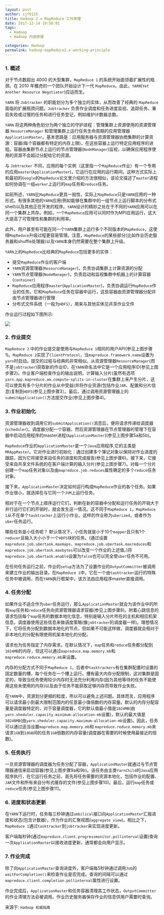 ```yaml
---
layout: post
author: sjf0115
title: Hadoop 2.x MapReduce 工作原理
date: 2017-12-14 19:58:01
tags:
  - Hadoop
  - Hadoop 内部原理

categories: Hadoop
permalink: hadoop-mapReduce2.x-working-principle
---
```


### 1. 概述

对于节点数超出 4000 的大型集群，`MapReduce 1` 的系统开始面领着扩展性的瓶颈。在 2010 年雅虎的一个团队开始设计下一代 `MapReduce`。由此，`YARN`(`Yet Another Resource Negotiator`)应运而生。

`YARN` 将 `Jobtracker` 的职能划分为多个独立的实体，从而改善了经典的 `MapReduce` 面临的扩展瓶颈问题。`Jobtracker` 负责作业调度和任务进度监视、追踪任务、重启失败或过慢的任务和进行任务登记，例如维护计数器总数。

`YARN` 将这两种角色划分为两个独立的守护进程：管理集群上资源使用的资源管理器 `ResourceManager` 和管理集群上运行任务生命周期的应用管理器 `ApplicationMaster`。基本思路是：应用服务器与资源管理器协商集群的计算资源：容器(每个容器都有特定的内存上限)，在这些容器上运行特定应用程序的进程。容器由集群节点上运行的节点管理器(`NodeManager`)监视，以确保应用程序使用的资源不会超过分配给它的资源。

与 `Jobtracker` 不同，应用的每个实例（这里指一个`MapReduce`作业）有一个专用的应用`master`(`ApplicationMaster`)，它运行在应用的运行期间。这种方式实际上和最初的`Google`的`MapReduce`论文里介绍的方法很相似，该论文描述了`master`进程如何协调在一组`worker`上运行的`map`任务和`reduce`任务。

如前所述，`YARN`比`MapReduce`更具一般性，实际上`MapReduce`只是`YARN`应用的一种形式。有很多其他的`YARN`应用(例如能够在集群中的一组节点上运行脚本的分布式shell)以及其他正在开发的程序。`YARN`设计的精妙之处在于不同的`YARN`应用可以在同一个集群上共存。例如，一个`MapReduce`应用可以同时作为MPI应用运行，这大大提高了可管理性和集群的利用率。

此外，用户甚至有可能在同一个`YARN`集群上运行多个不同版本的`MapReduce`，这使得`MapReduce`升级过程更容易管理。注意，`MapReduce`的某些部分(比如作业历史服务器和shuffle处理器)以及`YARN`本身仍然需要在整个集群上升级。

`YARN`上的`MapReduce`比经典的`MapReduce`包括更多的实体：
- 提交`MapReduce`作业的客户端
- `YARN`资源管理器(`ResourceManager`)，负责协调集群上计算资源的分配
- `YARN`节点管理器(`NodeManager`)，负责启动和监视集群中机器上的计算容器(`container`)
- `MapReduce`应用程序`master`(`ApplicationMaster`)，负责协调运行`MapReduce`作业的任务。它和`MapReduce`任务在容器中运行，这些容器由资源管理器分配并由节点管理器进行管理
- 分布式文件系统（一般为`HDFS`），用来与其他实体见共享作业文件

作业运行过程如下图所示:

![](https://github.com/sjf0115/PubLearnNotes/blob/master/image/Hadoop/Hadoop%20MapReduce%202%20%E5%B7%A5%E4%BD%9C%E5%8E%9F%E7%90%86-1.png?raw=true)


### 2. 作业提交

`MapReduce 2` 中的作业提交是使用与`MapReduce 1`相同的用户API(参见上图步骤1)。`MapReduce 2`实现了`ClientProtocol`，当`mapreduce.framework.name`设置为`yarn`时启动。提交的过程与经典的非常相似。从资源管理器`ResourceManager`(而不是`jobtracker`)获取新的作业ID，在`YARN`命名法中它是一个应用程序ID(参见上图步骤2)。作业客户端检查作业的输出说明，计算输入分片(虽然有选项`yarn.app.mapreduce.am.compute-splits-in-cluster`在集群上来产生分片，这可以使具有多个分片的作业从中受益)并将作业资源(包括作业`JAR`、配置和分片信息)复制到`HDFS`(参见上图步骤3）。最后，通过调用资源管理器上的`submitApplication()`方法提交作业(参见上图步骤4)。          

### 3. 作业初始化

资源管理器收到调用它的`submitApplication()`消息后，便将请求传递给调度器(`scheduler`)。调度器分配一个容器，然后资源管理器在节点管理器的管理下在容器中启动应用程序的master进程(`ApplicationMaster`)(参见上图步骤5a和5b)。

`MapReduce`作业的`ApplicationMaster`是一个`Java`应用程序,它的主类是`MRAppMaster`。它对作业进行初始化：通过创建多个簿记对象以保持对作业进度的跟踪，因为它将接受来自任务的进度和完成报告(参见上图步骤6)。接下来，它接受来自共享文件系统的在客户端计算的输入分片(参见上图步骤7)。对每一个分片创建一个`map`任务对象以及由`mapreduce.job.reduces`属性确定的多个`reduce`任务对象。

接下来，`ApplicationMaster`决定如何运行构成`MapReduce`作业的各个任务。如果作业很小，就选择在与它同一个`JVM`上运行任务。

相对于在一个节点上顺序运行它们，判断在新的容器中分配和运行任务的开销大于并行运行它们的开销时，就会发生这一情况。这不同于`MapReduce 1`，`MapReduce 1`从不在单个`tasktracker`上运行小作业。这样的作业称为`uberized`，或者作为`uber`任务运行。

哪些任务是小任务呢？ 默认情况下，小任务就是小于10个`mapper`且只有1个`reducer`且输入大小小于一个`HDFS`块的任务。(通过设置`mapreduce.job.ubertask.maxmaps`、`mapreduce.job.ubertask.maxreduces`和` mapreduce.job.ubertask.maxbytes`可以改变一个作业的上述值。)将`mapreduce.job.ubertask.enable`设置为`false`也可以完全使`uber`任务不可用。

在任何任务运行之前，作业的`setup`方法为了设置作业的`OutputCommitter`被调用来建立作业的输出目录。在`MapReduce 1`中，它在一个由`tasktracker`运行的特殊任务中被调用，而在`YARN`执行框架中，该方法由应用程序master直接调用。

### 4. 任务分配

如果作业不适合作为`uber`任务运行，那么`ApplicationMaster`就会为该作业中的所有`map`任务和`reduce`任务向资源管理器请求容器(参见上图步骤8)。附着心跳信息的请求包括每个`map`任务的数据本地化信息，特别是输入分片所在的主机和相应机架信息。调度器使用这些信息来做调度策略(像`jobtracker`的调度器一样)。理想情况下，它将任务分配到数据本地化的节点，但如果不可能这样做，调度器就会相对于非本地化的分配有限使用机架本地化的分配。

请求也为任务指定了内存需求。在默认情况下，`map`任务和`reduce`任务都分配到`1024MB`的内存，但这可以通过`mapreduce.map.memory.mb`和`mapreduce.reduce.memory.mb`来设置。

内存的分配方式不同于`MapReduce 1`，后者中`tasktrackers`有在集群配置时设置的固定数量的槽，每个任务在一个槽上运行。槽有最大内存分配限制，这对集群是固定的，导致当任务使用较少内存时无法充分利用内存(因为其他等待的任务不能使用这些未使用的内存)以及由于任务不能获取足够内存而导致作业失败。

在`YARN`中，资源划分更细的粒度，所以可以避免上述问题。具体而言，应用程序可以请求最小到最大限制范围内的任意最小值倍数的内存容量。默认的内存分配容量是调度器特定的，对于容量调度器，它的默认值最小值是`1024MB`(由 `yarn.sheduler.capacity.minimum-allocation-mb`设置)，默认的最大值是`10240MB`(由`yarn.sheduler.capacity.maximum-allocation-mb`设置)。因此，任务可以通过适当设置`mapreduce.map.memory.mb`和 `mapreduce.reduce.memory.mb`来请求`1GB`到`10GB`间的任务`1GB`倍数的内存容量(调度器在需要的时候使用最接近的倍数)。

### 5. 任务执行

一旦资源管理器的调度器为任务分配了容器，`ApplicationMaster`就通过与节点管理器通信来启动容器(参见上图步骤9a和9b)。该任务由主类`YarnChild`的`Java`应用程序执行，在它运行任务之前，首先将任务需要的资源本地化，包括作业的配置、`JAR`文件和所有来自分布式缓存的文件(参见上图步骤10)。最后，运行`map`任务或`reduce`任务(参见上图步骤11)。

### 6. 进度和状态更新

在`YARN`下运行时，任务每三秒钟通过`umbilical`接口向`ApplicationMaster`汇报进度和状态(包含计数器)，作为作业的汇聚视图(`aggregate view`)。相比之下，`MapReduce 1`通过`tasktracker`到`jobtracker`来实现进度更新。

客户端每秒钟(通过`mapreduce.client.progressmonitor.pollinterval`设置)查询一次`ApplicationMaster`以接收进度更新，通常都会向用户显示。

### 7. 作业完成

除了向`ApplicationMaster`查询进度外，客户端每5秒钟通过调用`Job`的`waitForCompletion()`来检查作业是否完成。查询的间隔可以通过`mapreduce.client.completion.pollinterval`属性进行设置。

作业完成后，`ApplicationMaster`和任务容器清理其工作状态，`OutputCommitter`的作业清理方法会被调用。作业历史服务器保存作业的信息供用户需要时查询。


来源于: `Hadoop 权威指南`
